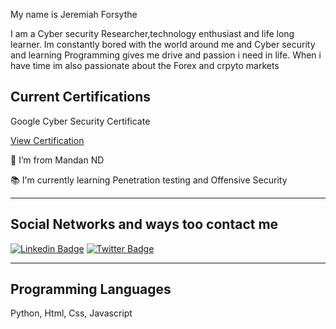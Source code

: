 

My name is Jeremiah Forsythe 

I am a Cyber security Researcher,technology enthusiast and life long learner. Im constantly bored with the world around me and Cyber security and learning Programming gives me drive and passion i need in life. When i have time im also passionate about the Forex and crpyto 
markets 

## Current Certifications

Google Cyber Security Certificate 

[View Certification](https://www.credly.com/badges/7fbf2408-8d56-4bd0-8aaf-f936fe96e9a0/linked_in_profile)

 

🏡 I’m from Mandan ND

📚 I'm currently learning Penetration testing and Offensive Security
 
---

## Social Networks and ways too contact me

[![Linkedin Badge](https://img.shields.io/badge/LinkedIn-0077B5?style=for-the-badge&logo=linkedin&logoColor=white)](https://www.linkedin.com/in/jeremiah-forsythe-73a0b572)
[![Twitter Badge](https://img.shields.io/badge/Twitter-1DA1F2?style=for-the-badge&logo=twitter&logoColor=white)](https://twitter.com/JeremiahForsyt2)

---

## Programming Languages
Python, Html, Css, Javascript 
